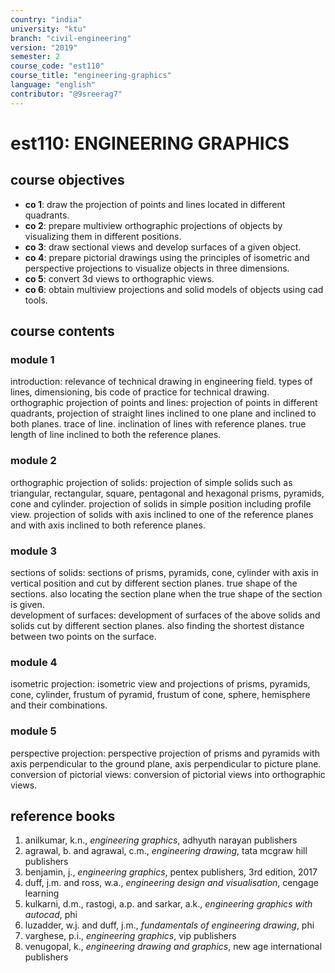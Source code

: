 ```yaml
---
country: "india"
university: "ktu"
branch: "civil-engineering"
version: "2019"
semester: 2
course_code: "est110"
course_title: "engineering-graphics"
language: "english"
contributor: "@9sreerag7"
---
```


# est110: ENGINEERING GRAPHICS

## course objectives

- **co 1**: draw the projection of points and lines located in different quadrants.  
- **co 2**: prepare multiview orthographic projections of objects by visualizing them in different positions.  
- **co 3**: draw sectional views and develop surfaces of a given object.  
- **co 4**: prepare pictorial drawings using the principles of isometric and perspective projections to visualize objects in three dimensions.  
- **co 5**: convert 3d views to orthographic views.  
- **co 6**: obtain multiview projections and solid models of objects using cad tools.  

## course contents

### module 1  
introduction: relevance of technical drawing in engineering field. types of lines, dimensioning, bis code of practice for technical drawing.  
orthographic projection of points and lines: projection of points in different quadrants, projection of straight lines inclined to one plane and inclined to both planes. trace of line. inclination of lines with reference planes. true length of line inclined to both the reference planes.  

### module 2  
orthographic projection of solids: projection of simple solids such as triangular, rectangular, square, pentagonal and hexagonal prisms, pyramids, cone and cylinder. projection of solids in simple position including profile view. projection of solids with axis inclined to one of the reference planes and with axis inclined to both reference planes.  

### module 3  
sections of solids: sections of prisms, pyramids, cone, cylinder with axis in vertical position and cut by different section planes. true shape of the sections. also locating the section plane when the true shape of the section is given.  
development of surfaces: development of surfaces of the above solids and solids cut by different section planes. also finding the shortest distance between two points on the surface.  

### module 4  
isometric projection: isometric view and projections of prisms, pyramids, cone, cylinder, frustum of pyramid, frustum of cone, sphere, hemisphere and their combinations.  

### module 5  
perspective projection: perspective projection of prisms and pyramids with axis perpendicular to the ground plane, axis perpendicular to picture plane.  
conversion of pictorial views: conversion of pictorial views into orthographic views.  

## reference books

1. anilkumar, k.n., *engineering graphics*, adhyuth narayan publishers  
2. agrawal, b. and agrawal, c.m., *engineering drawing*, tata mcgraw hill publishers  
3. benjamin, j., *engineering graphics*, pentex publishers, 3rd edition, 2017  
4. duff, j.m. and ross, w.a., *engineering design and visualisation*, cengage learning  
5. kulkarni, d.m., rastogi, a.p. and sarkar, a.k., *engineering graphics with autocad*, phi  
6. luzadder, w.j. and duff, j.m., *fundamentals of engineering drawing*, phi  
7. varghese, p.i., *engineering graphics*, vip publishers  
8. venugopal, k., *engineering drawing and graphics*, new age international publishers  
